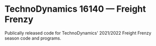 # TechnoDynamics 16140 — Freight Frenzy
Publically released code for TechnoDynamics' 2021/2022 Freight Frenzy season code and programs.
